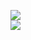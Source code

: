 [![](https://img.shields.io/badge/Made%20With-Github%20Spray-lightgrey.svg?style=for-the-badge&logo=github)](https://github.com/Annihil/github-spray#4476)  
[![](https://i.imgur.com/2DrTn0Z.gif)](https://github.com/Annihil/github-spray)